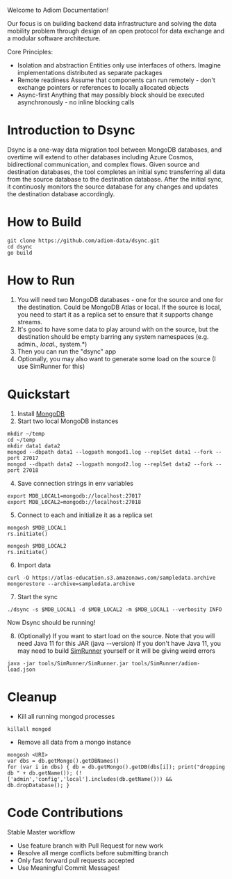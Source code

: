 Welcome to Adiom Documentation!

Our focus is on building backend data infrastructure and solving the data mobility problem through design of an open protocol for data exchange and a modular software architecture.

Core Principles:

* Isolation and abstraction
Entities only use interfaces of others. Imagine implementations distributed as separate packages
* Remote readiness
Assume that components can run remotely - don't exchange pointers or references to locally allocated objects
* Async-first
Anything that may possibly block should be executed asynchronously - no inline blocking calls

# Introduction to Dsync

Dsync is a one-way data migration tool between MongoDB databases, and overtime will extend to other databases including Azure Cosmos, bidirectional communication, and complex flows. Given source and destination databases, the tool completes an initial sync transferring all data from the source database to the destination database. After the initial sync, it continuosly monitors the source database for any changes and updates the destination database accordingly.

# How to Build
```
git clone https://github.com/adiom-data/dsync.git
cd dsync
go build
```

# How to Run

1) You will need two MongoDB databases - one for the source and one for the destination. 
Could be MongoDB Atlas or local. If the source is local, you need to start it as a replica set to ensure that it supports change streams.
2) It's good to have some data to play around with on the source, but the destination should be empty barring any system namespaces (e.g. admin.*, local.*, system.*)
3) Then you can run the "dsync" app
4) Optionally, you may also want to generate some load on the source (I use SimRunner for this)

# Quickstart

1) Install [MongoDB](https://www.mongodb.com/docs/manual/administration/install-community/) 
2) Start two local MongoDB instances
```
mkdir ~/temp
cd ~/temp
mkdir data1 data2
mongod --dbpath data1 --logpath mongod1.log --replSet data1 --fork --port 27017
mongod --dbpath data2 --logpath mongod2.log --replSet data2 --fork --port 27018
```
4) Save connection strings in env variables
```
export MDB_LOCAL1=mongodb://localhost:27017
export MDB_LOCAL2=mongodb://localhost:27018
```
5) Connect to each and initialize it as a replica set
```
mongosh $MDB_LOCAL1
rs.initiate()
```
```
mongosh $MDB_LOCAL2
rs.initiate()
```
6) Import data 
```
curl -O https://atlas-education.s3.amazonaws.com/sampledata.archive
mongorestore --archive=sampledata.archive
```
7) Start the sync
```
./dsync -s $MDB_LOCAL1 -d $MDB_LOCAL2 -m $MDB_LOCAL1 --verbosity INFO
```
Now Dsync should be running! 

8) (Optionally) If you want to start load on the source. Note that you will need Java 11 for this JAR (java --version)
If you don't have Java 11, you may need to build [SimRunner](https://github.com/schambon/SimRunner) yourself or it will be giving weird errors
```
java -jar tools/SimRunner/SimRunner.jar tools/SimRunner/adiom-load.json
```
# Cleanup

* Kill all running mongod processes
```
killall mongod
```
* Remove all data from a mongo instance
```
mongosh <URI>
var dbs = db.getMongo().getDBNames()
for (var i in dbs) { db = db.getMongo().getDB(dbs[i]); print("dropping db " + db.getName()); (!['admin','config','local'].includes(db.getName())) && db.dropDatabase(); }
```

# Code Contributions

Stable Master workflow
* Use feature branch with Pull Request for new work
* Resolve all merge conflicts before submitting branch
* Only fast forward pull requests accepted
* Use Meaningful Commit Messages!
